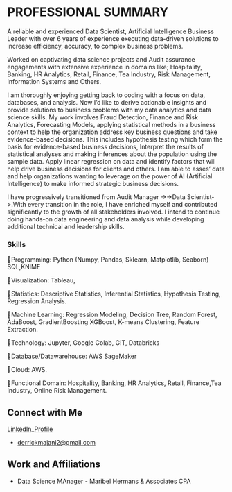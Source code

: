 # PROFESSIONAL SUMMARY 
A reliable and experienced Data Scientist, Artificial 
Intelligence Business Leader with over 6 years of experience executing data-driven 
solutions to increase efficiency, accuracy, to complex business problems. 

Worked on captivating data science projects and Audit assurance engagements with 
extensive experience in domains like; Hospitality, Banking, HR Analytics, Retail, Finance, 
Tea Industry, Risk Management, Information Systems and Others.

I am thoroughly enjoying getting back to coding with a focus on data, databases, and analysis.
Now I’d like to derive actionable insights and provide solutions to business problems with my data analytics and data science skills.
My work involves Fraud Detection, Finance and Risk Analytics, Forecasting Models, 
applying statistical methods in a business context to help the organization address key 
business questions and take evidence-based decisions. This includes hypothesis testing 
which form the basis for evidence-based business decisions, Interpret the results of 
statistical analyses and making inferences about the population using the sample data. 
Apply linear regression on data and identify factors that will help drive business 
decisions for clients and others. I am able to asses’ data and help organizations wanting 
to leverage on the power of AI (Artificial Intelligence) to make informed strategic 
business decisions. 

I have progressively transitioned from Audit Manager ->->Data Scientist->.With every transition in the role, I have enriched myself and contributed significantly to the growth of all stakeholders involved. I intend to continue doing hands-on data engineering and data analysis while developing additional technical and leadership skills.

### Skills 
📍Programming: Python (Numpy, Pandas, Sklearn, Matplotlib, Seaborn) SQL,KNIME

📍Visualization: Tableau,

📍Statistics: Descriptive Statistics, Inferential Statistics, Hypothesis Testing, Regression Analysis.

📍Machine Learning: Regression Modeling, Decision Tree, Random Forest, AdaBoost, GradientBoosting XGBoost, K-means Clustering, Feature Extraction. 

📍Technology: Jupyter, Google Colab, GIT, Databricks

📍Database/Datawarehouse: AWS SageMaker

📍Cloud: AWS.

📍Functional Domain: Hospitality, Banking, HR Analytics, Retail, Finance,Tea Industry, Online Risk Management.

## Connect with Me

[LinkedIn_Profile](https://www.linkedin.com/in/derrick-majani-a75aa2104/)
- derrickmajani2@gmail.com


## Work and Affiliations
- Data Science MAnager - Maribel Hermans & Associates CPA

